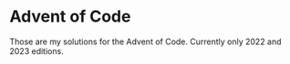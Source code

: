 # Advent of Code  

Those are my solutions for the Advent of Code. Currently only 2022 and 2023 editions.

